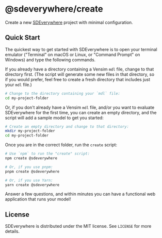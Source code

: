 # @sdeverywhere/create

Create a new [SDEverywhere](https://github.com/climateinteractive/SDEverywhere) project with minimal configuration.

## Quick Start

The quickest way to get started with SDEverywhere is to open your terminal emulator ("Terminal" on macOS or Linux, or "Command Prompt" on Windows) and type the following commands.

If you already have a directory containing a Vensim `mdl` file, change to that directory first.
(The script will generate some new files in that directory, so if you would prefer, feel free to create a fresh directory that includes just your `mdl` file.)

```sh
# Change to the directory containing your `mdl` file:
cd my-project-folder
```

Or, if you don't already have a Vensim `mdl` file, and/or you want to evaluate SDEverywhere for the first time, you can create an empty directory, and the script will add a sample model to get you started:

```sh
# Create an empty directory and change to that directory:
mkdir my-project-folder
cd my-project-folder
```

Once you are in the correct folder, run the `create` script:

```sh
# Use `npm` to run the "create" script:
npm create @sdeverywhere

# Or, if you use pnpm:
pnpm create @sdeverywhere

# Or, if you use Yarn:
yarn create @sdeverywhere
```

Answer a few questions, and within minutes you can have a functional web application that runs your model!

## License

SDEverywhere is distributed under the MIT license. See `LICENSE` for more details.
